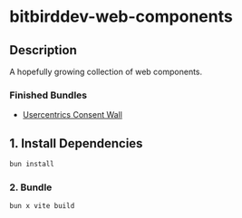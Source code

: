 # bitbirddev-web-components

## Description

A hopefully growing collection of web components.

### Finished Bundles

- [Usercentrics Consent Wall](/components/consent/README.md)

## 1. Install Dependencies

```bash
bun install
```

### 2. Bundle

```bash
bun x vite build
```
